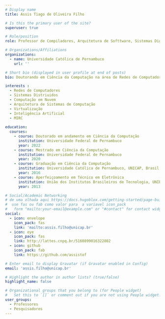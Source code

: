 ```yaml
---
# Display name
title: Assis Tiago de Oliveira Filho

# Is this the primary user of the site?
superuser: true

# Role/position
role: Professor de Compiladores, Arquitetura de Softtware, Sistemas Digitais e Redes de Computadores 1.

# Organizations/Affiliations
organizations:
  - name: Universidade Católica de Pernambuco
    url: ''

# Short bio (displayed in user profile at end of posts)
bio: Doutorando em Ciência da Computação na área de Redes de Computadores. Mestre em Ciência da Computação na área de Redes de Computadores. Bacharel em Ciência da Computação pela Universidade Católica de Pernambuco (2016). Técnico em Eletrônica pela União dos Institutos Brasileiros de Tecnologia - UNIBRATEC (2013). É Professor Assistente I na Universidade Católica de Pernambuco (UNICAP), onde leciona disciplinas nas áreas de Extensão, Compiladores, Arquitetura de Software, Sistemas Digitais e Redes de Computadores 1. Também é pesquisador e gerente de pesquisa do Networking and Telecommunications Research Group - GPRT.

interests :
  - Redes de Computadores
  - Sistemas Distriuidos
  - Computação em Nuvem
  - Arquitetura de Sistemas de Computação
  - Virtualização
  - Inteligência Artificial
  - MIRC
  
education:
  courses:
    - course: Doutorado em andamento em Ciência da Computação
      institution: Universidade Federal de Pernambuco
      year: 2022
    - course: Mestrado em Ciência da Computação
      institution: Universidade Federal de Pernambuco
      year: 2020
    - course: Graduação em Ciência da Computação
      institution: Universidade Católica de Pernambuco, UNICAP, Brasil
      year: 2016
    - course: Aperfeiçoamento em Técnico em Eletrônica
      institution: União dos Institutos Brasileiros de Tecnologia, UNIBRATEC
      year: 2013

# Social/Academic Networking
# de uma olhada aqui https://docs.hugoblox.com/getting-started/page-builder/#icons
#  use fas ou fab como valor para  a variavel icon_pack
#   form "mailto:your-email@example.com" or "#contact" for contact widget.
social:
  - icon: envelope
    icon_pack: fas
    link: 'mailto:assis.filho@unicap.br'
  - icon: eye
    icon_pack: fas
    link: http://lattes.cnpq.br/5160899016322802
  - icon: github
    icon_pack: fab
    link: https://github.com/assistof

# Enter email to display Gravatar (if Gravatar enabled in Config)
email: 'assis.filho@unicap.br'

# Highlight the author in author lists? (true/false)
highlight_name: false

# Organizational groups that you belong to (for People widget)
#   Set this to `[]` or comment out if you are not using People widget.
user_groups:
  - Professores
  - Pesquisadores
---
```

